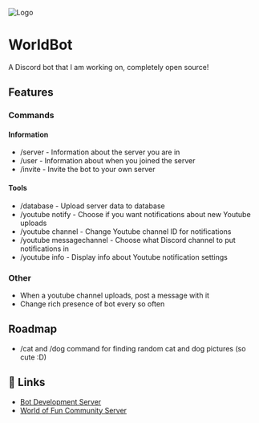 ![Logo](https://i.imgur.com/zaevKg6.png)

# WorldBot

A Discord bot that I am working on, completely open source!

## Features

### Commands

#### Information

- /server - Information about the server you are in
- /user - Information about when you joined the server
- /invite - Invite the bot to your own server

#### Tools

- /database - Upload server data to database
- /youtube notify - Choose if you want notifications about new Youtube uploads
- /youtube channel - Change Youtube channel ID for notifications
- /youtube messagechannel - Choose what Discord channel to put notifications in
- /youtube info - Display info about Youtube notification settings

### Other

- When a youtube channel uploads, post a message with it
- Change rich presence of bot every so often

## Roadmap

- /cat and /dog command for finding random cat and dog pictures (so cute :D)

## 🔗 Links

- [Bot Development Server](https://discord.gg/rDe9Gtvz2t)
- [World of Fun Community Server](https://discord.gg/9wT2XAsqgd)
